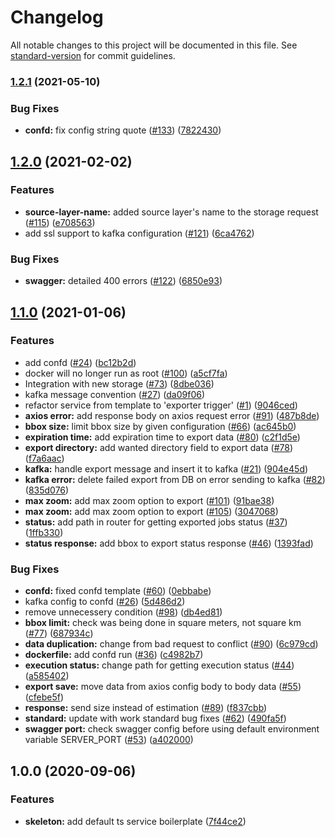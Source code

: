 # Changelog

All notable changes to this project will be documented in this file. See [standard-version](https://github.com/conventional-changelog/standard-version) for commit guidelines.

### [1.2.1](https://github.com/MapColonies/exporter-trigger/compare/v1.2.0...v1.2.1) (2021-05-10)


### Bug Fixes

* **confd:** fix config string quote ([#133](https://github.com/MapColonies/exporter-trigger/issues/133)) ([7822430](https://github.com/MapColonies/exporter-trigger/commit/7822430ec6fe422c941f80cbb0ddedf9fba064fa))

## [1.2.0](https://github.com/MapColonies/exporter-trigger/compare/v1.1.0...v1.2.0) (2021-02-02)


### Features

* **source-layer-name:** added source layer's name to the storage request ([#115](https://github.com/MapColonies/exporter-trigger/issues/115)) ([e708563](https://github.com/MapColonies/exporter-trigger/commit/e708563ca42aa1a963aba472ca13846db532730f))
* add ssl support to kafka configuration ([#121](https://github.com/MapColonies/exporter-trigger/issues/121)) ([6ca4762](https://github.com/MapColonies/exporter-trigger/commit/6ca4762eb0dd974b1a0ac443cbea90a47391afaf))


### Bug Fixes

* **swagger:** detailed 400 errors ([#122](https://github.com/MapColonies/exporter-trigger/issues/122)) ([6850e93](https://github.com/MapColonies/exporter-trigger/commit/6850e93ae7c639ac2da972a31ecdaf3da38331ae))

## [1.1.0](https://github.com/MapColonies/exporter-trigger/compare/v1.0.0...v1.1.0) (2021-01-06)


### Features

* add confd ([#24](https://github.com/MapColonies/exporter-trigger/issues/24)) ([bc12b2d](https://github.com/MapColonies/exporter-trigger/commit/bc12b2db9ea848f77b638fce8e988248dcce63e6))
* docker will no longer run as root ([#100](https://github.com/MapColonies/exporter-trigger/issues/100)) ([a5cf7fa](https://github.com/MapColonies/exporter-trigger/commit/a5cf7fa2041b721ad3c693333b629e2c03659745))
* Integration with new storage ([#73](https://github.com/MapColonies/exporter-trigger/issues/73)) ([8dbe036](https://github.com/MapColonies/exporter-trigger/commit/8dbe036acf10cd311bb48c2eef989067869dd91d))
* kafka message convention ([#27](https://github.com/MapColonies/exporter-trigger/issues/27)) ([da09f06](https://github.com/MapColonies/exporter-trigger/commit/da09f063ae1c6d333d4f9976a74a49331843251b))
* refactor service from template to 'exporter trigger' ([#1](https://github.com/MapColonies/exporter-trigger/issues/1)) ([9046ced](https://github.com/MapColonies/exporter-trigger/commit/9046ced9f52c6cd64211efdb86967a6eaf7ac395))
* **axios error:** add response body on axios request error ([#91](https://github.com/MapColonies/exporter-trigger/issues/91)) ([487b8de](https://github.com/MapColonies/exporter-trigger/commit/487b8de0884f2c40c30421af783aad3ca560ca12))
* **bbox size:** limit bbox size by given configuration ([#66](https://github.com/MapColonies/exporter-trigger/issues/66)) ([ac645b0](https://github.com/MapColonies/exporter-trigger/commit/ac645b02da5a34b6f007d0ba1e2ace35bcf8078e))
* **expiration time:** add expiration time to export data ([#80](https://github.com/MapColonies/exporter-trigger/issues/80)) ([c2f1d5e](https://github.com/MapColonies/exporter-trigger/commit/c2f1d5e75e1f147bb08ab791d90c65fe61e0e9cd))
* **export directory:** add wanted directory field to export data ([#78](https://github.com/MapColonies/exporter-trigger/issues/78)) ([f7a6aac](https://github.com/MapColonies/exporter-trigger/commit/f7a6aac36b2161660dcac139510f976cf6c719cd))
* **kafka:** handle export message and insert it to kafka ([#21](https://github.com/MapColonies/exporter-trigger/issues/21)) ([904e45d](https://github.com/MapColonies/exporter-trigger/commit/904e45df63c26c70b5cea90e2169d81a10c0f73b))
* **kafka error:** delete failed export from DB on error sending to kafka ([#82](https://github.com/MapColonies/exporter-trigger/issues/82)) ([835d076](https://github.com/MapColonies/exporter-trigger/commit/835d0768474de8654a9e7b7445c94768c7d84509))
* **max zoom:** add max zoom option to export ([#101](https://github.com/MapColonies/exporter-trigger/issues/101)) ([91bae38](https://github.com/MapColonies/exporter-trigger/commit/91bae38805ef9b7ca3f639f5736981b408c59659))
* **max zoom:** add max zoom option to export ([#105](https://github.com/MapColonies/exporter-trigger/issues/105)) ([3047068](https://github.com/MapColonies/exporter-trigger/commit/30470685b7da7d3ec270c6e6c541b7b152350ccc))
* **status:** add path in router for getting exported jobs status ([#37](https://github.com/MapColonies/exporter-trigger/issues/37)) ([1ffb330](https://github.com/MapColonies/exporter-trigger/commit/1ffb330cd95c5d936bccde343d3143009e7b8992))
* **status response:** add bbox to export status response ([#46](https://github.com/MapColonies/exporter-trigger/issues/46)) ([1393fad](https://github.com/MapColonies/exporter-trigger/commit/1393fad3ddfd1955b91a5976a9a8bfa6800f2384))


### Bug Fixes

* **confd:** fixed confd template ([#60](https://github.com/MapColonies/exporter-trigger/issues/60)) ([0ebbabe](https://github.com/MapColonies/exporter-trigger/commit/0ebbabe5019c7cae5d43ce29a42ce594ca5069a2))
* kafka config to confd ([#26](https://github.com/MapColonies/exporter-trigger/issues/26)) ([5d486d2](https://github.com/MapColonies/exporter-trigger/commit/5d486d2bc65422c3ea4a25e6baa1b53e1bdf0c8a))
* remove unnecessery condition ([#98](https://github.com/MapColonies/exporter-trigger/issues/98)) ([db4ed81](https://github.com/MapColonies/exporter-trigger/commit/db4ed816338e3de90583892c7da4d9a272102229))
* **bbox limit:** check was being done in square meters, not square km ([#77](https://github.com/MapColonies/exporter-trigger/issues/77)) ([687934c](https://github.com/MapColonies/exporter-trigger/commit/687934c9d78107fa2a7bd99472c2dce848e6e3a1))
* **data duplication:** change from bad request to conflict ([#90](https://github.com/MapColonies/exporter-trigger/issues/90)) ([6c979cd](https://github.com/MapColonies/exporter-trigger/commit/6c979cdacf6c64589cf706d2e86e9bf83ee06137))
* **dockerfile:** add confd run ([#36](https://github.com/MapColonies/exporter-trigger/issues/36)) ([c4982b7](https://github.com/MapColonies/exporter-trigger/commit/c4982b7b879eb91a5dffdba39dd5eb8987165964))
* **execution status:** change path for getting execution status ([#44](https://github.com/MapColonies/exporter-trigger/issues/44)) ([a585402](https://github.com/MapColonies/exporter-trigger/commit/a585402b968e6dda672bd6ea0de880cba1f7729c))
* **export save:** move data from axios config body to body data ([#55](https://github.com/MapColonies/exporter-trigger/issues/55)) ([cfebe5f](https://github.com/MapColonies/exporter-trigger/commit/cfebe5f5431a0cfb7d9dd4565a9bfde10c479125))
* **response:** send size instead of estimation ([#89](https://github.com/MapColonies/exporter-trigger/issues/89)) ([f837cbb](https://github.com/MapColonies/exporter-trigger/commit/f837cbb910918a59295c4bb09e1b6e70b1293108))
* **standard:** update with work standard bug fixes ([#62](https://github.com/MapColonies/exporter-trigger/issues/62)) ([490fa5f](https://github.com/MapColonies/exporter-trigger/commit/490fa5ff2ca91a26e4ee72b23a1f8695af43ad49))
* **swagger port:** check swagger config before using default environment variable SERVER_PORT ([#53](https://github.com/MapColonies/exporter-trigger/issues/53)) ([a402000](https://github.com/MapColonies/exporter-trigger/commit/a402000f43724aa067ebea35fbb443c94ac408f7))

## 1.0.0 (2020-09-06)


### Features

* **skeleton:** add default ts service boilerplate ([7f44ce2](https://github.com/MapColonies/exporter-trigger/commit/7f44ce20a96f354790ea12bb08b9953e7f01f1ac))
